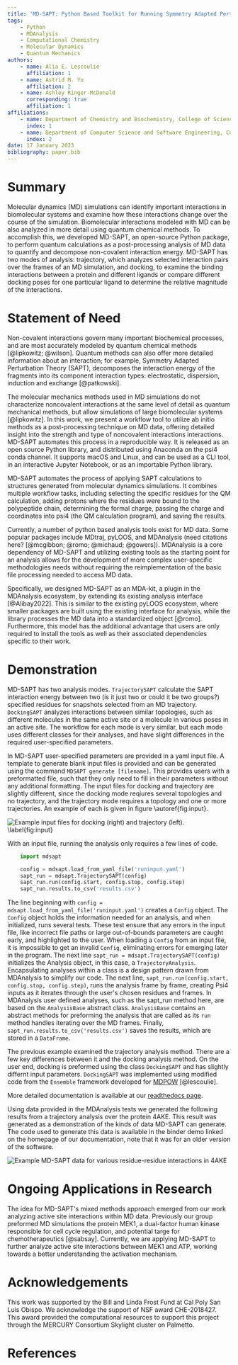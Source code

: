 ```yaml
---
title: 'MD-SAPT: Python Based Toolkit for Running Symmetry Adapted Perturbation Theory Calculations on Molecular Dynamics Trajectories'
tags:
    - Python
    - MDAnalysis
    - Computational Chemistry
    - Molecular Dynamics
    - Quantum Mechanics
authors:
    - name: Alia E. Lescoulie
      affiliation: 1
    - name: Astrid M. Yu
      affiliation: 2
    - name: Ashley Ringer-McDonald
      corresponding: true
      affiliation: 1
affiliations:
    - name: Department of Chemistry and Biochemistry, College of Science and Mathematics, California Polytechnic State University, San Luis Obispo, CA, 93407 
      index: 1
    - name: Department of Computer Science and Software Engineering, College of Engineering, California Polytechnic State University, San Luis Obispo, CA, 93407 
      index: 2
date: 17 January 2023
bibliography: paper.bib
---
```


# Summary
Molecular dynamics (MD) simulations can identify important interactions in biomolecular systems and examine how these interactions change over the course of the simulation.
Biomolecular interactions modeled with MD can be also analyzed in more detail using quantum chemical methods. 
To accomplish this, we developed MD-SAPT, an open-source Python package, to perform quantum calculations as a post-processing analysis of MD data to quantify and decompose non-covalent interaction energy.
MD-SAPT has two modes of analysis: trajectory, which analyzes selected interaction pairs over the frames of an MD simulation, and docking, to examine the binding interactions between a protein and different ligands or compare different docking poses for one particular ligand to determine the relative magnitude of the interactions.

# Statement of Need
Non-covalent interactions govern many important biochemical processes, and are most accurately modeled by quantum chemical methods [@lipkowitz; @wilson].
Quantum methods can also offer more detailed information about an interaction; for example, 
Symmetry Adapted Perturbation Theory (SAPT), decomposes the interaction energy of the fragments into its component interaction types: electrostatic, dispersion, induction and exchange [@patkowski].

The molecular mechanics methods used in MD simulations do not characterize noncovalent interactions at the same level of detail as quantum mechanical methods, but allow simulations of large biomolecular systems [@lipkowitz].
In this work, we present a workflow tool to utilize ab initio methods as a post-processing technique on MD data, offering detailed insight into the strength and type of noncovalent interactions interactions.
MD-SAPT automates this process in a reproducible way.
It is released as an open source Python library, and distributed using Anaconda on the psi4 conda channel.
It supports macOS and Linux, and can be used as a CLI tool, in an interactive Jupyter Notebook, or as an importable Python library. 

MD-SAPT automates the process of applying SAPT calculations to structures generated from molecular dynamics simulations.  It combines multiple workflow tasks, including selecting the specific residues for the QM calculation, adding protons where the residues were bound to the polypeptide chain, determining the formal charge, passing the charge and coordinates into psi4 (the QM calculation program), and saving the results. 

Currently, a number of python based analysis tools exist for MD data.  Some popular packages include 
MDtraj, pyLOOS, and MDAnalysis (need citations here? [@mcgibbon; @romo; @michaud; @gowers]).  MDAnalysis is a core dependency of MD-SAPT and utilizing existing tools as the starting point for an analysis allows for the development of more complex user-specific methodologies needs without requiring the reimplementation of the basic file processing needed to access MD data.

Specifically, we designed MD-SAPT as an MDA-kit, a plugin in the MDAnalysis ecosystem, by extending its existing analysis interface [@Alibay2022].
This is similar to the existing pyLOOS ecosystem, where smaller packages are built using the existing interface for analysis, while the library processes the MD data into a standardized object [@romo].
Furthermore, this model has the additional advantage that users are only required to install the tools as well as their associated dependencies specific to their work.

# Demonstration

MD-SAPT has two analysis modes. `TrajectorySAPT` calculate the SAPT interaction energy between two (is it just two or could it be two groups?) specified residues for snapshots selected from an MD trajectory. `DockingSAPT` analyzes interactions between similar topologies, such as different molecules in the same active site or a molecule in various poses in an active site.
The workflow for each mode is very similar, but each mode uses different classes for their analyses, and have slight differences in the required user-specified parameters.

In MD-SAPT user-specified parameters are provided in a yaml input file.
A template to generate blank input files is provided and can be generated using the command `MDSAPT generate [filename]`.
This provides users with a preformatted file, such that they only need to fill in their parameters without any additional formatting.
The input files for docking and trajectory are slightly different, since the docking mode reqiures several topologies and no trajectory, and the trajectory mode requires a topology and one or more trajectories. An example of each is given in figure \autoref{fig:input}.

![Example input files for docking (right) and trajectory (left). \label{fig:input}](figures/inputs.png)

With an input file, running the analysis only requires a few lines of code.

```Python
    import mdsapt

    config = mdsapt.load_from_yaml_file('runinput.yaml')
    sapt_run = mdsapt.TrajectorySAPT(config)
    sapt_run.run(config.start, config.stop, config.step)
    sapt_run.results.to_csv('results.csv')
```

The line beginning with  `config = mdsapt.load_from_yaml_file('runinput.yaml')` creates a `Config` object.
The `Config` object holds the information needed for an analysis, and when initialized, runs several tests.
These test ensure that any errors in the input file, like incorrect file paths or large out-of-bounds parameters are caught early, and highlighted to the user.
When loading a `Config` from an input file, it is impossible to get an invalid `Config`, eliminating errors for emerging later in the program. The next line `sapt_run = mdsapt.TrajectorySAPT(config)` initializes the Analysis object, in this case, a `TrajectoryAnalysis`.
Encapsulating analyses within a class is a design pattern drawn from MDAnalysis to simplify our code.
The next line, `sapt_run.run(config.start, config.stop, config.step)`, runs the analysis frame by frame, creating Psi4 inputs as it iterates through the user's chosen residues and frames.
In MDAnalysis user defined analyses, such as the sapt_run method here, are based on the `AnalysisBase` abstract class.
`AnalysisBase` contains an abstract methods for preforming the analysis that are called as its `run` method handles iterating over the MD frames.
Finally,  `sapt_run.results.to_csv('results.csv')` saves the results, which are stored in a `DataFrame`.

The previous example examined the trajectory analysis method.  There are a few key differences between it and the docking analysis method. On the user end, docking is preformed using the class `DockingSAPT` and has slightly differnt input parameters.
`DockingSAPT` was implemented using modified code from the `Ensemble` framework developed for [MDPOW](mdpow.readthedocs.io) [@lescoulie].

More detailed documentation is available at our [readthedocs page](mdsapt.readthedocs.io).

Using data provided in the MDAnalysis tests we generated the following results from a trajectory analysis over the protein 4AKE. This result was generated as a demonstration of the kinds of data MD-SAPT can generate. The code used to generate this data is available in the binder demo linked on the homepage of our documentation, note that it was for an older version of the software.

![Example MD-SAPT data for various residue-residue interactions in 4AKE](figures/demo.png)

# Ongoing Applications in Research

The idea for MD-SAPT's mixed methods approach emerged from our work analyzing active site interactions within MD data.
Previously our group preformed MD simulations the protein MEK1, a dual-factor human kinase responsible for cell cycle regulation, and potential targe for chemotherapeutics [@sabsay].
Currently, we are applying MD-SAPT to further analyze active site interactions between MEK1 and ATP, working towards a better understanding the activation mechanism.

# Acknowledgements

This work was supported by the Bill and Linda Frost Fund at Cal Poly San Luis Obispo.
We acknowledge the support of NSF award CHE-2018427. This award provided the computational resources to support this project through the MERCURY Consortium Skylight cluster on Palmetto.
# References
